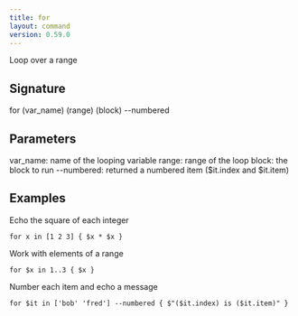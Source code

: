 ```yaml
---
title: for
layout: command
version: 0.59.0
---
```


Loop over a range

## Signature

for (var_name) (range) (block) --numbered

## Parameters

  var_name: name of the looping variable
  range: range of the loop
  block: the block to run
  --numbered: returned a numbered item ($it.index and $it.item)

## Examples

Echo the square of each integer
```shell
for x in [1 2 3] { $x * $x }
```

Work with elements of a range
```shell
for $x in 1..3 { $x }
```

Number each item and echo a message
```shell
for $it in ['bob' 'fred'] --numbered { $"($it.index) is ($it.item)" }
```

